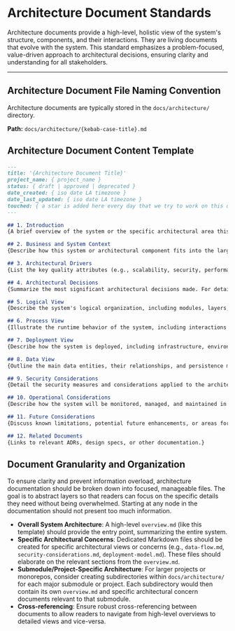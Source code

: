 # Architecture Document Standards

Architecture documents provide a high-level, holistic view of the system's structure, components, and their interactions. They are living documents that evolve with the system. This standard emphasizes a problem-focused, value-driven approach to architectural decisions, ensuring clarity and understanding for all stakeholders.

---

## Architecture Document File Naming Convention

Architecture documents are typically stored in the `docs/architecture/` directory.

**Path:** `docs/architecture/{kebab-case-title}.md`

## Architecture Document Content Template

```markdown
---
title: '{Architecture Document Title}'
project_name: { project_name }
status: { draft | approved | deprecated }
date_created: { iso date LA timezone }
date_last_updated: { iso date LA timezone }
touched: { a star is added here every day that we try to work on this doc }
---

## 1. Introduction
{A brief overview of the system or the specific architectural area this document covers. State its purpose and scope, emphasizing its contribution to business value and the problems it solves.}

## 2. Business and System Context
{Describe how this system or architectural component fits into the larger business ecosystem. Explain the relevant business processes, functions, and value streams it supports. Detail its interactions with other applications and services. Use C4 model diagrams where appropriate, explicitly linking technical components to business value.}

## 3. Architectural Drivers
{List the key quality attributes (e.g., scalability, security, performance, maintainability) and constraints that influenced the architectural decisions. Clearly articulate how these drivers relate to business objectives and value delivery.}

## 4. Architectural Decisions
{Summarize the most significant architectural decisions made. For detailed rationale, refer to specific ADRs, highlighting how each decision addresses a problem and contributes to overall system value.}

## 5. Logical View
{Describe the system's logical organization, including modules, layers, and their relationships. Detail how these map to underlying technology services and components. Use diagrams to illustrate, focusing on how logical structures support business functions and value delivery.}

## 6. Process View
{Illustrate the runtime behavior of the system, including interactions between business processes, applications, and technology. Describe data flows, event handling, and concurrency aspects, emphasizing the flow of value and identifying potential bottlenecks.}

## 7. Deployment View
{Describe how the system is deployed, including infrastructure, environments, and deployment strategies. Detail the mapping of application components to technology infrastructure.}

## 8. Data View
{Outline the main data entities, their relationships, and persistence mechanisms. Connect data to the business objects they represent and the applications that manage them.}

## 9. Security Considerations
{Detail the security measures and considerations applied to the architecture, linking them to the protection of business assets and value.}

## 10. Operational Considerations
{Describe how the system will be monitored, managed, and maintained in production, focusing on how these activities ensure continuous value delivery and address potential operational bottlenecks.}

## 11. Future Considerations
{Discuss known limitations, potential future enhancements, or areas for further investigation, framed in terms of future value creation and problem resolution.}

## 12. Related Documents
{Links to relevant ADRs, design specs, or other documentation.}
```

## Document Granularity and Organization

To ensure clarity and prevent information overload, architecture documentation should be broken down into focused, manageable files. The goal is to abstract layers so that readers can focus on the specific details they need without being overwhelmed. Starting at any node in the documentation should not present too much information.

- **Overall System Architecture**: A high-level `overview.md` (like this template) should provide the entry point, summarizing the entire system.
- **Specific Architectural Concerns**: Dedicated Markdown files should be created for specific architectural views or concerns (e.g., `data-flow.md`, `security-considerations.md`, `deployment-model.md`). These files should elaborate on the relevant sections from the `overview.md`.
- **Submodule/Project-Specific Architecture**: For larger projects or monorepos, consider creating subdirectories within `docs/architecture/` for each major submodule or project. Each subdirectory would then contain its own `overview.md` and specific architectural concern documents relevant to that submodule.
- **Cross-referencing**: Ensure robust cross-referencing between documents to allow readers to navigate from high-level overviews to detailed views and vice-versa.
